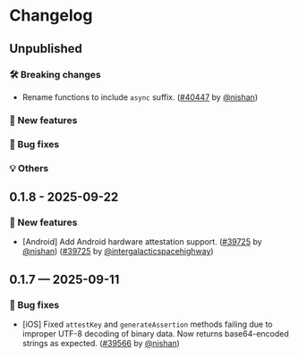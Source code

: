 # Changelog

## Unpublished

### 🛠 Breaking changes

- Rename functions to include `async` suffix. ([#40447](https://github.com/expo/expo/pull/40447) by [@nishan](https://github.com/intergalacticspacehighway))

### 🎉 New features

### 🐛 Bug fixes

### 💡 Others

## 0.1.8 - 2025-09-22

### 🎉 New features

- [Android] Add Android hardware attestation support. ([#39725](https://github.com/expo/expo/pull/39725) by [@nishan](https://github.com/intergalacticspacehighway)) ([#39725](https://github.com/expo/expo/pull/39725) by [@intergalacticspacehighway](https://github.com/intergalacticspacehighway))

## 0.1.7 — 2025-09-11

### 🐛 Bug fixes

- [iOS] Fixed `attestKey` and `generateAssertion` methods failing due to improper UTF-8 decoding of binary data. Now returns base64-encoded strings as expected. ([#39566](https://github.com/expo/expo/pull/39566) by [@nishan](https://github.com/intergalacticspacehighway))
